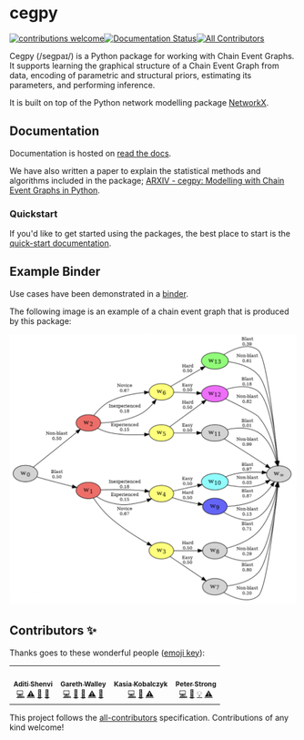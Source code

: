 # cegpy

[![contributions welcome](https://img.shields.io/badge/contributions-welcome-brightgreen.svg?style=flat)](https://github.com/dwyl/esta/issues)[![Documentation Status](https://readthedocs.org/projects/cegpy/badge/?version=latest)](https://cegpy.readthedocs.io/en/latest/)[![All Contributors](https://img.shields.io/badge/all_contributors-4-orange.svg)](#contributors-)

Cegpy (/segpaɪ/) is a Python package for working with Chain Event Graphs. It supports learning the graphical structure of a Chain Event Graph from data, encoding of parametric and structural priors, estimating its parameters, and performing inference.

It is built on top of the Python network modelling package [NetworkX](https://networkx.org/ "https://networkx.org/").

## Documentation

Documentation is hosted on [read the docs](https://cegpy.readthedocs.io/en/stable/ "https://cegpy.readthedocs.io/en/stable/").

We have also written a paper to explain the statistical methods and algorithms included in the package;
[ARXIV - cegpy: Modelling with Chain Event Graphs in Python](https://arxiv.org/abs/2211.11366 "https://arxiv.org/abs/2211.11366").

### Quickstart

If you'd like to get started using the packages, the best place to start is the [quick-start documentation](https://cegpy.readthedocs.io/en/latest/quickstart/quickstart_st.html "https://cegpy.readthedocs.io/en/latest/quickstart/quickstart_st.html").

## Example Binder

Use cases have been demonstrated in a [binder](https://github.com/peterrhysstrong/cegpy-binder).

The following image is an example of a chain event graph that is produced by this package:

![Image](Example_CEG.png)

## Contributors ✨

Thanks goes to these wonderful people ([emoji key](https://allcontributors.org/docs/en/emoji-key)):

<!-- ALL-CONTRIBUTORS-LIST:START - Do not remove or modify this section -->

<!-- prettier-ignore-start -->

<!-- markdownlint-disable -->

<table>
  <tr>
      <td align="center"><a href="https://ashenvi10.github.io/"><img src="https://avatars.githubusercontent.com/u/39489147?v=4?s=100" width="100px;" alt=""/><br /><sub><b>Aditi Shenvi</b></sub></a><br /><a href="https://github.com/g-walley/cegpy/commits?author=ashenvi10" title="Code">💻</a> <a href="https://github.com/g-walley/cegpy/commits?author=ashenvi10" title="Tests">⚠️</a> <a href="https://github.com/g-walley/cegpy/issues?q=author%3Aashenvi10" title="Bug reports">🐛</a> <a href="#projectManagement-ashenvi10" title="Project Management">📆</a></td>
    <td align="center"><a href="https://github.com/g-walley"><img src="https://avatars.githubusercontent.com/u/83537018?v=4?s=100" width="100px;" alt=""/><br /><sub><b>Gareth Walley</b></sub></a><br /><a href="https://github.com/g-walley/cegpy/commits?author=g-walley" title="Code">💻</a> <a href="https://github.com/g-walley/cegpy/commits?author=g-walley" title="Documentation">📖</a> <a href="#design-g-walley" title="Design">🎨</a> <a href="https://github.com/g-walley/cegpy/commits?author=g-walley" title="Tests">⚠️</a> <a href="#maintenance-g-walley" title="Maintenance">🚧</a></td>
    <td align="center"><a href="https://github.com/kasia-kobalczyk"><img src="https://avatars.githubusercontent.com/u/62558622?v=4?s=100" width="100px;" alt=""/><br /><sub><b>Kasia Kobalczyk</b></sub></a><br /><a href="https://github.com/g-walley/cegpy/commits?author=kasia-kobalczyk" title="Code">💻</a> <a href="https://github.com/g-walley/cegpy/issues?q=author%3Akasia-kobalczyk" title="Bug reports">🐛</a> <a href="https://github.com/g-walley/cegpy/commits?author=kasia-kobalczyk" title="Tests">⚠️</a></td>
    <td align="center"><a href="https://github.com/peterrhysstrong"><img src="https://avatars.githubusercontent.com/u/43751009?v=4?s=100" width="100px;" alt=""/><br /><sub><b>Peter Strong</b></sub></a><br /><a href="https://github.com/g-walley/cegpy/commits?author=peterrhysstrong" title="Code">💻</a> <a href="https://github.com/g-walley/cegpy/issues?q=author%3Apeterrhysstrong" title="Bug reports">🐛</a> <a href="#example-peterrhysstrong" title="Examples">💡</a> <a href="https://github.com/g-walley/cegpy/commits?author=peterrhysstrong" title="Tests">⚠️</a></td>
  </tr>
</table>

<!-- markdownlint-restore -->

<!-- prettier-ignore-end -->

<!-- ALL-CONTRIBUTORS-LIST:END -->

This project follows the [all-contributors](https://github.com/all-contributors/all-contributors) specification. Contributions of any kind welcome!
